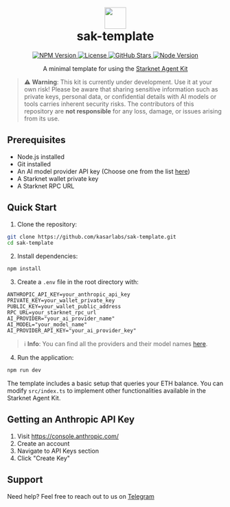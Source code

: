 <h1 align="center">
  <img src="https://pbs.twimg.com/profile_images/1834202903189618688/N4J8emeY_400x400.png" width="50"><br>
  sak-template
</h1>

<p align="center">
  <a href="https://www.npmjs.com/package/starknet-agent-kit">
    <img src="https://img.shields.io/npm/v/starknet-agent-kit.svg" alt="NPM Version" />
  </a>
  <a href="https://github.com/kasarlabs/starknet-agent-kit/blob/main/LICENSE">
    <img src="https://img.shields.io/npm/l/starknet-agent-kit.svg" alt="License" />
  </a>
  <a href="https://github.com/kasarlabs/starknet-agent-kit/stargazers">
    <img src="https://img.shields.io/github/stars/kasarlabs/starknet-agent-kit.svg" alt="GitHub Stars" />
  </a>
  <a href="https://nodejs.org">
    <img src="https://img.shields.io/node/v/starknet-agent-kit.svg" alt="Node Version" />
  </a>
</p>

<p align="center">
  A minimal template for using the <a href="https://github.com/kasarlabs/starknet-agent-kit/">Starknet Agent Kit</a>
</p>

> ⚠️ **Warning**: This kit is currently under development. Use it at your own risk! Please be aware that sharing sensitive information such as private keys, personal data, or confidential details with AI models or tools carries inherent security risks. The contributors of this repository are **not responsible** for any loss, damage, or issues arising from its use.

## Prerequisites

- Node.js installed
- Git installed
- An AI model provider API key (Choose one from the list [here](https://github.com/KasarLabs/starknet-agent-kit/blob/main/src/config/env.validation.ts))
- A Starknet wallet private key
- A Starknet RPC URL

## Quick Start

1. Clone the repository:

```bash
git clone https://github.com/kasarlabs/sak-template.git
cd sak-template
```

2. Install dependencies:

```bash
npm install
```

3. Create a `.env` file in the root directory with:

```
ANTHROPIC_API_KEY=your_anthropic_api_key
PRIVATE_KEY=your_wallet_private_key
PUBLIC_KEY=your_wallet_public_address
RPC_URL=your_starknet_rpc_url
AI_PROVIDER="your_ai_provider_name" 
AI_MODEL="your_model_name"
AI_PROVIDER_API_KEY="your_ai_provider_key"
```
> ℹ **Info**: You can find all the providers and their model names [here](https://github.com/KasarLabs/starknet-agent-kit/blob/main/src/config/env.validation.ts).

4. Run the application:

```bash
npm run dev
```

The template includes a basic setup that queries your ETH balance. You can modify `src/index.ts` to implement other functionalities available in the Starknet Agent Kit.

## Getting an Anthropic API Key

1. Visit https://console.anthropic.com/
2. Create an account
3. Navigate to API Keys section
4. Click "Create Key"

## Support

Need help? Feel free to reach out to us on [Telegram](https://t.me/kasarlabs)
